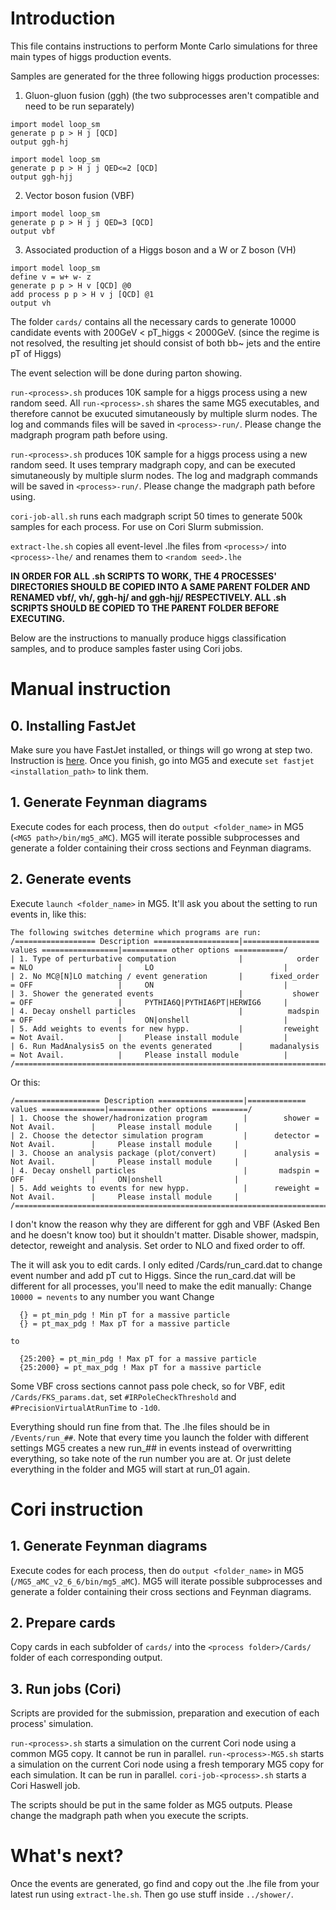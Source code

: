 # Introduction

This file contains instructions to perform Monte Carlo simulations for three main types of higgs production events.

Samples are generated for the three following higgs production processes:

1. Gluon-gluon fusion (ggh) (the two subprocesses aren't compatible and need to be run separately)
```
import model loop_sm
generate p p > H j [QCD]
output ggh-hj
```
```
import model loop_sm
generate p p > H j j QED<=2 [QCD]
output ggh-hjj
```
        
2. Vector boson fusion (VBF)
```
import model loop_sm
generate p p > H j j QED=3 [QCD]
output vbf
```

3. Associated production of a Higgs boson and a W or Z boson (VH)
```
import model loop_sm
define v = w+ w- z
generate p p > H v [QCD] @0
add process p p > H v j [QCD] @1
output vh
```

The folder `cards/` contains all the necessary cards to generate 10000 candidate events with 200GeV < pT_higgs < 2000GeV. (since the regime is not resolved, the resulting jet should consist of both bb~ jets and the entire pT of Higgs)

The event selection will be done during parton showing.


`run-<process>.sh` produces 10K sample for a higgs process using a new random seed. All `run-<process>.sh` shares the same MG5 executables, and therefore cannot be exucuted simutaneously by multiple slurm nodes. The log and commands files will be saved in `<process>-run/`. Please change the madgraph program path before using.

`run-<process>.sh` produces 10K sample for a higgs process using a new random seed. It uses temprary madgraph copy, and can be executed simutaneously by multiple slurm nodes. The log and madgraph commands will be saved in `<process>-run/`. Please change the madgraph path before using.

`cori-job-all.sh` runs each madgraph script 50 times to generate 500k samples for each process. For use on Cori Slurm submission.

`extract-lhe.sh` copies all event-level .lhe files from `<process>/` into `<process>-lhe/` and renames them to `<random seed>.lhe` 

**IN ORDER FOR ALL .sh SCRIPTS TO WORK, THE 4 PROCESSES' DIRECTORIES SHOULD BE COPIED INTO A SAME PARENT FOLDER AND RENAMED vbf/, vh/, ggh-hj/ and ggh-hjj/ RESPECTIVELY. ALL .sh SCRIPTS SHOULD BE COPIED TO THE PARENT FOLDER BEFORE EXECUTING.**

Below are the instructions to manually produce higgs classification samples, and to produce samples faster using Cori jobs. 

# Manual instruction

## 0. Installing FastJet
Make sure you have FastJet installed, or things will go wrong at step two. Instruction is [here](http://fastjet.fr/quickstart.html). Once you finish, go into MG5 and execute `set fastjet <installation_path>` to link them.


## 1. Generate Feynman diagrams
Execute codes for each process, then do `output <folder_name>` in MG5 (`<MG5 path>/bin/mg5_aMC`). 
MG5 will iterate possible subprocesses and generate a folder containing their cross sections and Feynman diagrams. 


## 2. Generate events 
Execute `launch <folder_name>` in MG5. It'll ask you about the setting to run events in, like this:
```
The following switches determine which programs are run:
/================== Description ===================|================= values =================|========== other options ===========/
| 1. Type of perturbative computation              |            order = NLO                   |     LO                             |
| 2. No MC@[N]LO matching / event generation       |      fixed_order = OFF                   |     ON                             |
| 3. Shower the generated events                   |           shower = OFF                   |     PYTHIA6Q|PYTHIA6PT|HERWIG6     |
| 4. Decay onshell particles                       |          madspin = OFF                   |     ON|onshell                     |
| 5. Add weights to events for new hypp.           |         reweight = Not Avail.            |     Please install module          |
| 6. Run MadAnalysis5 on the events generated      |      madanalysis = Not Avail.            |     Please install module          |
/==================================================================================================================================/
```   
Or this:
```
/=================== Description ===================|============= values ==============|======== other options ========/
| 1. Choose the shower/hadronization program        |        shower = Not Avail.        |     Please install module     |
| 2. Choose the detector simulation program         |      detector = Not Avail.        |     Please install module     |
| 3. Choose an analysis package (plot/convert)      |      analysis = Not Avail.        |     Please install module     |
| 4. Decay onshell particles                        |       madspin = OFF               |     ON|onshell                |
| 5. Add weights to events for new hypp.            |      reweight = Not Avail.        |     Please install module     |
/=======================================================================================================================/
```
I don't know the reason why they are different for ggh and VBF (Asked Ben and he doesn't know too) but it shouldn't matter. 
Disable shower, madspin, detector, reweight and analysis. Set order to NLO and fixed order to off.

The it will ask you to edit cards. I only edited /Cards/run_card.dat to change event number and add pT cut to Higgs.
Since the run_card.dat will be different for all processes, you'll need to make the edit manually:
    Change `10000 = nevents` to any number you want 
    Change

``` 
  {} = pt_min_pdg ! Min pT for a massive particle
  {} = pt_max_pdg ! Max pT for a massive particle
```

    to

```
  {25:200} = pt_min_pdg ! Max pT for a massive particle
  {25:2000} = pt_max_pdg ! Max pT for a massive particle
```


Some VBF cross sections cannot pass pole check, so for VBF, edit `/Cards/FKS_params.dat`, 
set `#IRPoleCheckThreshold` and `#PrecisionVirtualAtRunTime` to `-1d0`.

Everything should run fine from that. The .lhe files should be in `/Events/run_##`. Note that every time you launch the folder with
different settings MG5 creates a new run_## in events instead of overwritting everything, so take note of the run number you are at.
Or just delete everything in the folder and MG5 will start at run_01 again.

# Cori instruction

## 1. Generate Feynman diagrams
Execute codes for each process, then do `output <folder_name>` in MG5 (`/MG5_aMC_v2_6_6/bin/mg5_aMC`). 
MG5 will iterate possible subprocesses and generate a folder containing their cross sections and Feynman diagrams. 

## 2. Prepare cards
Copy cards in each subfolder of `cards/` into the `<process folder>/Cards/` folder of each corresponding output.

## 3. Run jobs (Cori)
Scripts are provided for the submission, preparation and execution of each process' simulation.

`run-<process>.sh` starts a simulation on the current Cori node using a common MG5 copy. It cannot be run in parallel.
`run-<process>-MG5.sh`  starts a simulation on the current Cori node using a fresh temporary MG5 copy for each simulation. It can be run in parallel. 
`cori-job-<process>.sh` starts a Cori Haswell job.

The scripts should be put in the same folder as MG5 outputs.
Please change the madgraph path when you execute the scripts.

# What's next?

Once the events are generated, go find and copy out the .lhe file from your latest run using `extract-lhe.sh`. Then go use stuff inside `../shower/`.
